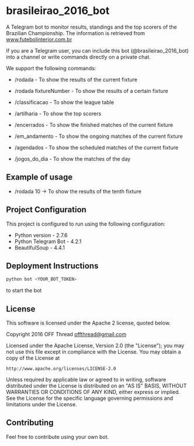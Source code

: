 # brasileirao_2016_bot
A Telegram bot to monitor results, standings and the top scorers of the Brazilian Championship. The information is retrieved from www.futebolinterior.com.br

If you are a Telegram user, you can include this bot (@brasileirao_2016_bot) into a channel or write commands directly on a private chat.

We support the following commands:

* /rodada - To show the results of the current fixture

* /rodada fixtureNumber - To show the results of a certain fixture

* /classificacao - To show the league table

* /artilharia - To show the top scorers

* /encerrados - To show the finished matches of the current fixture

* /em_andamento - To show the ongoing matches of the current fixture

* /agendados - To show the scheduled matches of the current fixture

* /jogos_do_dia - To show the matches of the day

## Example of usage ##
* /rodada 10 -> To show the results of the tenth fixture

## Project Configuration ##

This project is configured to run using the following configuration:

* Python version - 2.7.6
* Python Telegram Bot - 4.2.1
* BeautifulSoup - 4.4.1

## Deployment Instructions ##

```python
python bot <YOUR_BOT_TOKEN>
```
to start the bot

## License ##
This software is licensed under the Apache 2 license, quoted below.

Copyright 2016 OFF Thread <offthread@gmail.com>

Licensed under the Apache License, Version 2.0 (the "License"); you may not
use this file except in compliance with the License. You may obtain a copy of
the License at

    http://www.apache.org/licenses/LICENSE-2.0

Unless required by applicable law or agreed to in writing, software
distributed under the License is distributed on an "AS IS" BASIS, WITHOUT
WARRANTIES OR CONDITIONS OF ANY KIND, either express or implied. See the
License for the specific language governing permissions and limitations under
the License.

## Contributing ##

Feel free to contribute using your own bot.
